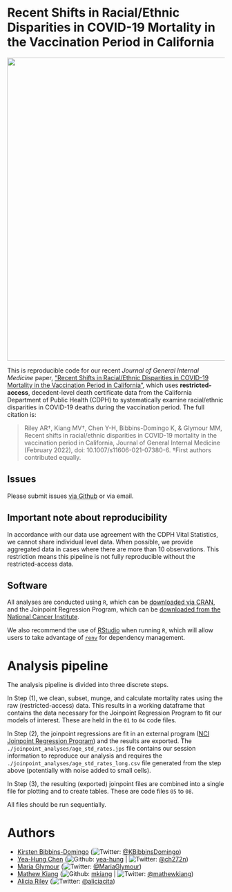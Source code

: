
<!-- README.md is generated from README.Rmd. Please edit that file -->

# Recent Shifts in Racial/Ethnic Disparities in COVID-19 Mortality in the Vaccination Period in California

<img src="./plots/fig01_age_groups_std_rates.jpg" width="700px" style="display: block; margin: auto;" />

This is reproducible code for our recent *Journal of General Internal Medicine* paper, [“Recent Shifts in
Racial/Ethnic Disparities in COVID-19 Mortality in the Vaccination
Period in California”](https://link.springer.com/article/10.1007/s11606-021-07380-6), which uses **restricted-access**,
decedent-level death certificate data from the California Department of
Public Health (CDPH) to systematically examine racial/ethnic disparities
in COVID-19 deaths during the vaccination period. The full citation is:

> Riley AR†, Kiang MV†, Chen Y-H, Bibbins-Domingo K, & Glymour MM, Recent shifts in racial/ethnic disparities in COVID-19 mortality in the vaccination period in California, Journal of General Internal Medicine (February 2022), doi: 10.1007/s11606-021-07380-6. †First authors contributed equally.

## Issues

Please submit issues [via
Github](https://github.com/mkiang/ca_vaccination_impact/issues) or via
email.

## Important note about reproducibility

In accordance with our data use agreement with the CDPH Vital
Statistics, we cannot share individual level data. When possible, we
provide aggregated data in cases where there are more than 10
observations. This restriction means this pipeline is not fully
reproducible without the restricted-access data.

## Software

All analyses are conducted using `R`, which can be [downloaded via
CRAN](https://cran.r-project.org/), and the Joinpoint Regression
Program, which can be [downloaded from the National Cancer
Institute](https://surveillance.cancer.gov/joinpoint/).

We also recommend the use of
[RStudio](https://www.rstudio.com/products/rstudio/download/) when
running `R`, which will allow users to take advantage of
[`renv`](https://rstudio.github.io/renv/index.html) for dependency
management.

# Analysis pipeline

The analysis pipeline is divided into three discrete steps.

In Step (1), we clean, subset, munge, and calculate mortality rates
using the raw (restricted-access) data. This results in a working
dataframe that contains the data necessary for the Joinpoint Regression
Program to fit our models of interest. These are held in the `01` to
`04` code files.

In Step (2), the joinpoint regressions are fit in an external program
([NCI Joinpoint Regression
Program](https://surveillance.cancer.gov/joinpoint/)) and the results
are exported. The `./joinpoint_analyses/age_std_rates.jps` file contains
our session information to reproduce our analysis and requires the
`./joinpoint_analyses/age_std_rates_long.csv` file generated from the
step above (potentially with noise added to small cells).

In Step (3), the resulting (exported) joinpoint files are combined into
a single file for plotting and to create tables. These are code files
`05` to `08`.

All files should be run sequentially.

# Authors

-   [Kirsten
    Bibbins-Domingo](https://profiles.ucsf.edu/kirsten.bibbins-domingo)
    (![Twitter](http://i.imgur.com/wWzX9uB.png):
    [@KBibbinsDomingo](https://twitter.com/KBibbinsDomingo))
-   [Yea-Hung Chen](https://yea-hung.rbind.io)
    (![Github](http://i.imgur.com/9I6NRUm.png):
    [yea-hung](https://github.com/yea-hung) \|
    ![Twitter](http://i.imgur.com/wWzX9uB.png):
    [@ch272n](https://twitter.com/ch272n))
-   [Maria Glymour](https://profiles.ucsf.edu/maria.glymour)
    (![Twitter](http://i.imgur.com/wWzX9uB.png):
    [@MariaGlymour](https://twitter.com/MariaGlymour))
-   [Mathew Kiang](https://mathewkiang.com)
    (![Github](http://i.imgur.com/9I6NRUm.png):
    [mkiang](https://github.com/mkiang) \|
    ![Twitter](http://i.imgur.com/wWzX9uB.png):
    [@mathewkiang](https://twitter.com/mathewkiang))
-   [Alicia
    Riley](https://sociology.ucsc.edu/about/directory-faculty.php?uid=ariley3)
    (![Twitter](http://i.imgur.com/wWzX9uB.png):
    [@aliciacita](https://twitter.com/aliciacita))
